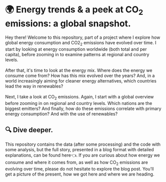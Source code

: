 # 🌍 Energy trends & a peek at CO<sub>2</sub> emissions: a global snapshot.
Hey there! Welcome to this repository, part of a project where I explore how global energy consumption and CO2<sub>2</sub> emissions have evolved over time. I start by looking at energy consumption worldwide (both total and per capita), before zooming in to examine patterns at regional and country levels.<br>
<br>
After that, it's time to look at the energy mix. Where does the energy we consume come from? How has this mix evolved over the years? And, in a world increasingly aiming for cleaner energy alternatives, which countries lead the way in renewables?<br>
<br>
Next, I take a look at CO<sub>2</sub> emissions. Again, I start with a global overview before zooming in on regional and country levels. Which nations are the biggest emitters? And finally, how do these emissions correlate with primary energy consumption? And with the use of renewables?<br>
## 🔍 Dive deeper.
This repository contains the data (after some processing) and the code with some analysis, but the full story, presented in a blog format with detailed explanations, can be found here👈. 
If you are curious about how energy we consume and where it comes from, as well as how CO<sub>2</sub> emissions are evolving over time, please do not hesitate to explore the blog post. You'll get a picture of the present, how we got here and where we are heading.
